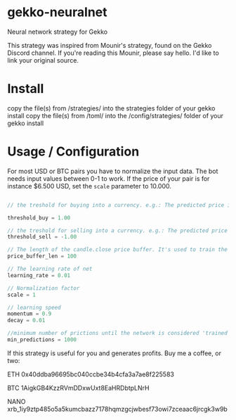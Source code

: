 # gekko-neuralnet
Neural network strategy for Gekko

This strategy was inspired from Mounir's strategy, found on the Gekko Discord channel. 
If you're reading this Mounir, please say hello. I'd like to link your original source.

# Install
copy the file(s) from /strategies/ into the strategies folder of your gekko install
copy the file(s) from /toml/ into the /config/strategies/ folder of your gekko install

# Usage / Configuration
For most USD or BTC pairs you have to normalize the input data. The bot needs input values between 0-1 to work. If the price of your pair is for instance $6.500 USD, set the `scale` parameter to 10.000.

```javascript

// the treshold for buying into a currency. e.g.: The predicted price is 1% above the current candle.close

threshold_buy = 1.00

// the treshold for selling into a currency. e.g.: The predicted price is 1% under the current candle.close
threshold_sell = -1.00

// The length of the candle.close price buffer. It's used to train the network on every update cycle.
price_buffer_len = 100

// The learning rate of net
learning_rate = 0.01

// Normalization factor
scale = 1

// learning speed
momentum = 0.9
decay = 0.01

//minimum number of prictions until the network is considered 'trained'. History size should be equal
min_predictions = 1000
```

If this strategy is useful for you and generates profits. Buy me a coffee, or two:
 
ETH 0x40ddba96695bc040ccbe34b4cfa3a7ae8f225583

BTC 1AigkGB4KzzRVmDDxwUxt8EaHRDbtpLNrH

NANO xrb_1iy9ztp485o5a5kumcbazz7178hqmzgcjwbesf73owi7zceaac6jrcgk3w9b
